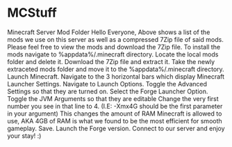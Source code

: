# MCStuff
Minecraft Server Mod Folder
Hello Everyone,
Above shows a list of the mods we use on this server as well as a compressed 7Zip file of said mods.
Please feel free to view the mods and download the 7Zip file.
To install the mods navigate to %appdata%/.minecraft directory.
Locate the local mods folder and delete it.
Download the 7Zip file and extract it.
Take the newly extraceted mods folder and move it to the %appdata%/.minecraft directory.
Launch Minecraft.
Navigate to the 3 horizontal bars which display Minecraft Launcher Settings.
Navigate to Launch Options.
Toggle the Advanced Settings so that they are turned on.
Select the Forge Launcher Option.
Toggle the JVM Arguments so that they are editable
Change the very first number you see in that line to 4. (I.E: -Xmx4G should be the first parameter in your argument)
This changes the amount of RAM Minecraft is allowed to use, AKA 4GB of RAM is what we found to be the most efficient for smooth gameplay.
Save.
Launch the Forge version.
Connect to our server and enjoy your stay! :)
